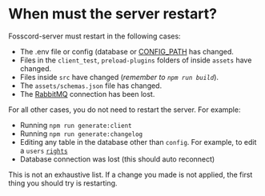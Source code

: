 # When must the server restart?

Fosscord-server must restart in the following cases:

-   The .env file or config (database or [CONFIG_PATH](/setup/server/configuration) has changed.
-   Files in the `client_test`, `preload-plugins` folders of inside `assets` have changed.
-   Files inside `src` have changed (_remember to `npm run build`_).
-   The `assets/schemas.json` file has changed.
-   The [RabbitMQ](/setup/server/configuration/rabbitmq) connection has been lost.

For all other cases, you do not need to restart the server. For example:

-   Running `npm run generate:client`
-   Running `npm run generate:changelog`
-   Editing any table in the database other than `config`. For example, to edit a `users` [`rights`](/setup/server/configuration/rabbitmq)
-   Database connection was lost (this should auto reconnect)

This is not an exhaustive list. If a change you made is not applied, the first thing you should try is restarting.
